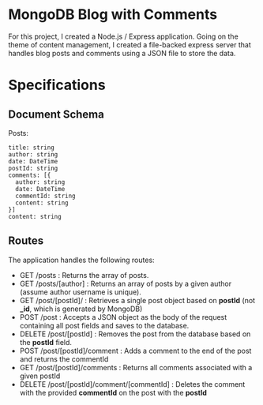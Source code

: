 # MongoDB Blog with Comments

For this project, I created a Node.js / Express application. Going on the theme of content management, I created a file-backed express server that handles blog posts and comments using a JSON file to store the data.


# Specifications

## Document Schema

Posts:

```text
title: string
author: string
date: DateTime
postId: string
comments: [{
  author: string
  date: DateTime
  commentId: string
  content: string
}]
content: string
```

## Routes

The application handles the following routes:

- GET /posts : Returns the array of posts.
- GET /posts/\[author\] : Returns an array of posts by a given author (assume author username is unique).
- GET /post/\[postId\]/ : Retrieves a single post object based on **postId** (not
  **\_id**, which is generated by MongoDB)
- POST /post : Accepts a JSON object as the body of the request containing all post
  fields and saves to the database.
- DELETE /post/\[postId\] : Removes the post from the database based on the **postId** field.
- POST /post/\[postId\]/comment : Adds a comment to the end of the post and returns the commentId
- GET /post/\[postId\]/comments : Returns all comments associated with a given postId
- DELETE /post/\[postId\]/comment/\[commentId\] : Deletes the comment with the provided **commentId** on the post with the **postId**

